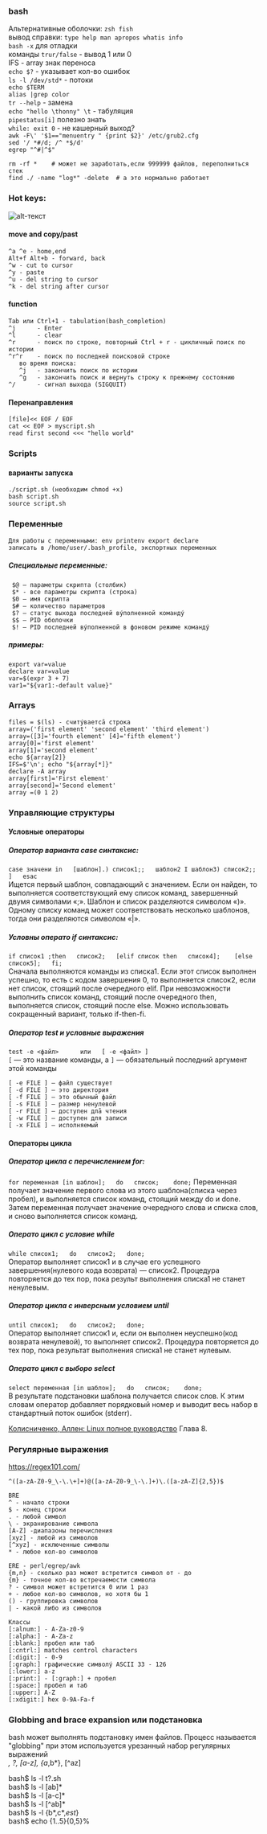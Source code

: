 ### bash  
Альтернативные оболочки: `zsh fish`    
вывод справки: `type help man apropos whatis info`    
`bash -x`   для отладки   
команды `trur/false` - вывод 1 или 0  
 IFS - array знак переноса  
`echo $?` - указывает кол-во ошибок  
`ls -l /dev/std*` - потоки  
`echo $TERM`  
`alias |grep color`  
`tr --help` - замена   
`echo "hello \thonny" \t` - табуляция  
`pipestatus[i]` полезно знать   
`while: exit 0` - не кашерный выход?  
`awk -F\' '$1=="menuentry " {print $2}' /etc/grub2.cfg`    
`sed '/ *#/d; /^ *$/d'`    
`egrep "^#|^$"`  
```
rm -rf *    # может не заработать,если 999999 файлов, переполниться стек   
find ./ -name "log*" -delete  # а это нормально работает
```

### Hot keys:   
![alt-текст](https://github.com/dbudakov/4.bash/blob/master/image/moving_bash.png)  
#### move and copy/past   
```
^a ^e - home,end  
Alt+f Alt+b - forward, back  
^w - cut to cursor  
^y - paste  
^u - del string to cursor  
^k - del string after cursor  
```
#### function 
```
Tab или Ctrl+1 - tabulation(bash_completion)  
^j      - Enter  
^l      - clear   
^r      - поиск по строке, повторный Ctrl + r - цикличный поиск по истории   
^r^r    - поиск по последней поисковой строке   
   во время поиска:   
   ^j   - закончить поиск по истории   
   ^g   - закончить поиск и вернуть строку к прежнему состоянию  
^/      - сигнал выхода (SIGQUIT)  
```

#### Перенаправления
```
[file]<< EOF / EOF    
cat << EOF > myscript.sh  
read first second <<< "hello world"   
```
### Scripts
#### варианты запуска  
```
./script.sh (необходим chmod +x)  
bash script.sh  
source script.sh  
```
### Переменные  
```
Для работы с переменными: env printenv export declare 
записaть в /home/user/.bash_profile, экспортных переменных
```
##### Специальные переменные:
```
 $@ — параметры скрипта (столбик)  
 $* - все параметры скрипта (строка)  
 $0 — имя скрипта  
 $# — количество параметров  
 $? — статус выхода последней вýполненной командý  
 $$ — PID оболочки  
 $! — PID последней вýполненной в фоновом режиме командý  
```
##### примеры:  
```
export var=value  
declare var=value  
var=$(expr 3 + 7)  
var1="${var1:-default value}"  
```
### Arrays  
```
files = $(ls) - считýваетсā строка  
array=('first element' 'second element' 'third element')  
array=([3]='fourth element' [4]='fifth element')  
array[0]='first element'  
array[1]='second element'  
echo ${array[2]}  
IFS=$'\n'; echo "${array[*]}"  
declare -A array  
array[first]='First element'  
array[second]='Second element'  
array =(0 1 2)  
```
### Управляющие структуры
####  Условные операторы
##### Оператор варианта case синтаксис:  
`case значени in  
[шаблон].) список1;;  
шаблон2 I шаблонЗ) список2;; ]  
esac  `  
Ищется первый шаблон, совпадающий с значением. Если он найден, то выполняется соответствующий ему список команд, завершенный двумя символами «;». Шаблон и список разделяются символом «)». Одному списку команд может соответствовать несколько шаблонов, тогда они разделяются символом «|».  

##### Условны операто if синтаксис:  
`if список1 ;then  
список2;  
[elif список then  
список4];   
[else  
список5];  
fi;`  
Сначала выполняются команды из списка1. Если этот список выполнен успешно, то есть с кодом завершения 0, то выполняется список2, если нет список, стоящий после очередного elif. При невозможности выполнить список команд, стоящий после очередного then, выполняется список, стоящий после else. Можно использовать сокращенный вариант, только if-then-fi.    
##### Оператор test и условные выражения  
`test -e <файл>     
или  
[ -e <файл> ]`  
`[` — это название команды, а `]` — обязательный последний аргумент этой команды 
``` 
[ -e FILE ] — файл существует  
[ -d FILE ] — это директория  
[ -f FILE ] — это обычный файл  
[ -s FILE ] — размер ненулевой  
[ -r FILE ] — доступен длā чтения  
[ -w FILE ] — доступен для записи  
[ -x FILE ] — исполняемый  
```    
####  Операторы цикла  
##### Оператор цикла с перечислением for:  
`for переменная [in шаблон];  
do  
список;   
done;`
Переменная получает значение первого слова из этого шаблона(списка через пробел), и выполняется список команд, стоящий между do и done. Затем переменная получает значение очередного слова и списка слов, и сново выполняется список команд.  

##### Операто цикл с условие while  
`while список1;  
do  
список2;  
done;`  
Оператор выполняет список1 и в случае его успешного завершения(нулевого кода возврата) — список2. Процедура повторяется до тех пор, пока результ выполнения списка1 не станет ненулевым.   

##### Оператор цикла с инверсным условием until  
`until список1;  
do  
список2;  
done;`  
Оператор выполняет список1 и, если он выполнен неуспешно(код возврата ненулевой), то выполняет список2. Процедура повторяется до тех пор, пока результат выполнения списка1 не станет нулевым.  
##### Операто цикл с выборо select  
`select переменная [in шаблон];  
do  
список;   
done;`   
В результате подстановки шаблона получается список слов. К этим словам оператор добавляет порядковый номер и выводит весь набор в стандартный поток ошибок (stderr).    

[Колисниченко, Аллен: Linux полное руководство](https://proweb.md/ftp/carti/%D0%9A%D0%BE%D0%BB%D0%B8%D1%81%D0%BD%D0%B8%D1%87%D0%B5%D0%BD%D0%BA%D0%BE%20%D0%94%D0%9D%20%20%D0%90%D0%BB%D0%BB%D0%B5%D0%BD%20%D0%9F%D0%B8%D1%82%D0%B5%D1%80%20%D0%92%20Linux%20%D0%BF%D0%BE%D0%BB%D0%BD%D0%BE%D0%B5%20%D1%80%D1%83%D0%BA%D0%BE%D0%B2%D0%BE%D0%B4%D1%81%D1%82%D0%B2%D0%BE.pdf) Глава 8.  

### Регулярные выражения 
  https://regex101.com/
```  
^([a-zA-Z0-9_\-\.\+]+)@([a-zA-Z0-9_\-\.]+)\.([a-zA-Z]{2,5})$  
  
BRE  
^ - начало строки  
$ - конец строки  
. - любой символ  
\ - экранирование символа  
[A-Z] -диапазоны перечисления  
[xyz] - любой из символов  
[^xyz] - исключенные символы  
* - любое кол-во символов  

ERE - perl/egrep/awk   
{m,n} - сколько раз может встретится символ от - до  
{m} - точное кол-во встречаемости символа  
? - символ может встретится 0 или 1 раз  
+ - любое кол-во символов, но хотя бы 1  
() - группировка символов  
| - какой либо из символов  

Классы
[:alnum:] - A-Za-z0-9  
[:alpha:] - A-Za-z  
[:blank:] пробел или таб  
[:cntrl:] matches control characters  
[:digit:] - 0-9  
[:graph:] графические символý ASCII 33 - 126  
[:lower:] a-z  
[:print:] - [:graph:] + пробел  
[:space:] пробел и таб  
[:upper:] A-Z  
[:xdigit:] hex 0-9A-Fa-f  
```

### Globbing and brace expansion или подстановка  
bash может выполнять подстановку имен файлов. Процесс называется "globbing" при этом используется урезанный набор регулярных выражений  
*, ?, [a-z], {a*,b*}, [^az]  

bash$ ls -l t?.sh  
bash$ ls -l [ab]*  
bash$ ls -l [a-c]*  
bash$ ls -l [^ab]*  
bash$ ls -l {b*,c*,*est*}  
bash$ echo {1..5}{0,5}%  
